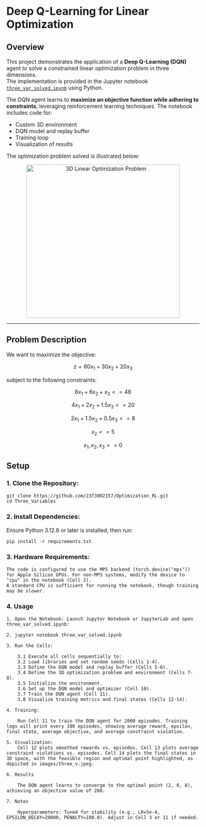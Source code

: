 # Deep Q-Learning for Linear Optimization

## Overview
This project demonstrates the application of a **Deep Q-Learning (DQN)** agent to solve a constrained linear optimization problem in three dimensions.  
The implementation is provided in the Jupyter notebook [`three_var_solved.ipynb`](./three_var_solved.ipynb) using Python.  

The DQN agent learns to **maximize an objective function while adhering to constraints**, leveraging reinforcement learning techniques. The notebook includes code for:

- Custom 3D environment  
- DQN model and replay buffer  
- Training loop  
- Visualization of results  

The optimization problem solved is illustrated below:

<p align="center">
  <img src="./images/three_v.png" alt="3D Linear Optimization Problem" width="400"/>
</p>

---

## Problem Description

We want to maximize the objective:

```math
z = 60x_1 + 30x_2 + 20x_3
``` 
subject to the following constraints:

```math
8x_1 + 6x_2 + x_3 <= 48
```

```math
4x_1 + 2x_2 + 1.5x_3 <= 20
```

```math
2x_1 + 1.5x_2 + 0.5x_3 <= 8
```

```math
x_2 <= 5
```

```math
x_1, x_2, x_3 >= 0
```

## Setup

### 1. Clone the Repository:

```
git clone https://github.com/23f3002157/Optimization_RL.git
cd Three_Variables
```

### 2. Install Dependencies: 
Ensure Python 3.12.8 or later is installed, then run:

```
pip install -r requirements.txt
```

### 3. Hardware Requirements:

```
The code is configured to use the MPS backend (torch.device("mps")) for Apple Silicon GPUs. For non-MPS systems, modify the device to "cpu" in the notebook (Cell 2). 
A standard CPU is sufficient for running the notebook, though training may be slower.
```

### 4. Usage

```
1. Open the Notebook: Launch Jupyter Notebook or JupyterLab and open three_var_solved.ipynb:

2. jupyter notebook three_var_solved.ipynb

3. Run the Cells:

    3.1 Execute all cells sequentially to:
    3.2 Load libraries and set random seeds (Cells 1-4).
    3.3 Define the DQN model and replay buffer (Cells 5-6).
    3.4 Define the 3D optimization problem and environment (Cells 7-8).
    3.5 Initialize the environment.
    3.6 Set up the DQN model and optimizer (Cell 10).
    3.7 Train the DQN agent (Cell 11).
    3.8 Visualize training metrics and final states (Cells 12-14).

4. Training:

    Run Cell 11 to train the DQN agent for 2000 episodes. Training logs will print every 100 episodes, showing average reward, epsilon, final state, average objective, and average constraint violation.

5. Visualization:
    Cell 12 plots smoothed rewards vs. episodes. Cell 13 plots average constraint violations vs. episodes. Cell 14 plots the final states in 3D space, with the feasible region and optimal point highlighted, as depicted in images/three_v.jpeg.

6. Results

    The DQN agent learns to converge to the optimal point (2, 0, 8), achieving an objective value of 280. 

7. Notes

    Hyperparameters: Tuned for stability (e.g., LR=5e-4, EPSILON_DECAY=20000, PENALTY=100.0). Adjust in Cell 3 or 11 if needed.
```